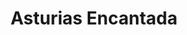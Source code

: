 ---
title: "Asturias Encantada"
url: /cangas-de-onis-cangues-donis/asturias-encantada/
shop: supermercado
---
